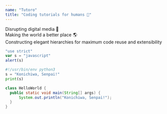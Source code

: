 ```yaml
---
name: "Tutoro"
title: "Coding tutorials for humans 🧐"
---
```


Disrupting digital media 👊\
Making the world a better place 🌎\
Constructing elegant hierarchies for maximum code reuse and extensibility

```javascript
"use strict"
var s = "javascript"
alert(s)
```

```python
#!/usr/bin/env python3
s = "Konichiwa, Senpai!"
print(s)
```

```java
class HelloWorld {
  public static void main(String[] args) {
      System.out.println("Konichiwa, Senpai!");
  }
}
```
